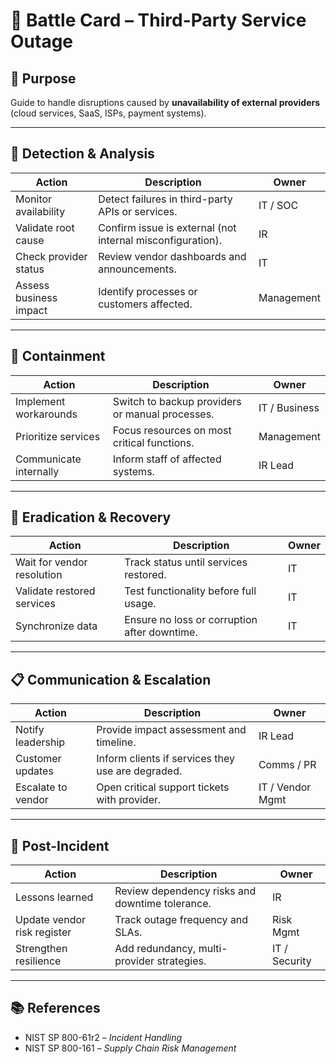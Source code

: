 # 📝 Battle Card – Third-Party Service Outage

## 🎯 Purpose
Guide to handle disruptions caused by **unavailability of external providers** (cloud services, SaaS, ISPs, payment systems).

---

## 🚨 Detection & Analysis
| Action | Description | Owner |
|--------|-------------|-------|
| Monitor availability | Detect failures in third-party APIs or services. | IT / SOC |
| Validate root cause | Confirm issue is external (not internal misconfiguration). | IR |
| Check provider status | Review vendor dashboards and announcements. | IT |
| Assess business impact | Identify processes or customers affected. | Management |

---

## 🛑 Containment
| Action | Description | Owner |
|--------|-------------|-------|
| Implement workarounds | Switch to backup providers or manual processes. | IT / Business |
| Prioritize services | Focus resources on most critical functions. | Management |
| Communicate internally | Inform staff of affected systems. | IR Lead |

---

## 🧹 Eradication & Recovery
| Action | Description | Owner |
|--------|-------------|-------|
| Wait for vendor resolution | Track status until services restored. | IT |
| Validate restored services | Test functionality before full usage. | IT |
| Synchronize data | Ensure no loss or corruption after downtime. | IT |

---

## 📋 Communication & Escalation
| Action | Description | Owner |
|--------|-------------|-------|
| Notify leadership | Provide impact assessment and timeline. | IR Lead |
| Customer updates | Inform clients if services they use are degraded. | Comms / PR |
| Escalate to vendor | Open critical support tickets with provider. | IT / Vendor Mgmt |

---

## 🔄 Post-Incident
| Action | Description | Owner |
|--------|-------------|-------|
| Lessons learned | Review dependency risks and downtime tolerance. | IR |
| Update vendor risk register | Track outage frequency and SLAs. | Risk Mgmt |
| Strengthen resilience | Add redundancy, multi-provider strategies. | IT / Security |

---

## 📚 References
- NIST SP 800-61r2 – *Incident Handling*  
- NIST SP 800-161 – *Supply Chain Risk Management*  
